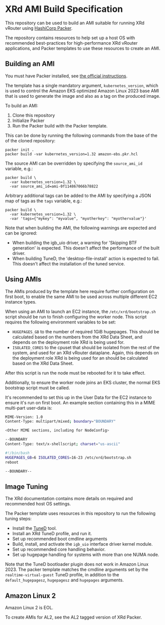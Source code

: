 # XRd AMI Build Specification

This repository can be used to build an AMI suitable for running
XRd vRouter using [HashiCorp Packer](https://www.packer.io/).

The repository contains resources to help set up a host OS with recommended
best-practices for high-performance XRd vRouter applications, and Packer
templates to use these resources to create an AMI.

## Building an AMI

You must have Packer installed, see
[the official instructions](https://developer.hashicorp.com/packer/downloads).

The template has a single mandatory argument, `kubernetes_version`, which
is used to control the Amazon EKS optimized Amazon Linux 2023 base AMI that
is used to generate the image and also as a tag on the produced image.

To build an AMI:
  1. Clone this repository
  2. Initialize Packer
  3. Run the Packer build with the Packer template.

This can be done by running the following commands from the base of the of
the cloned repository:

```
packer init .
packer build -var kubernetes_version=1.32 amazon-ebs.pkr.hcl
```

The source AMI can be overridden by specifying the `source_ami_id` variable,
e.g.:

```
packer build \
  -var kubernetes_version=1.32 \
  -var source_ami_id=ami-0f114867066b78822
```

Arbitrary additional tags can be added to the AMI by specifying a JSON
map of tags as the `tags` variable, e.g.:

```
packer build \
  -var kubernetes_version=1.32 \
  -var 'tags={"mykey": "myvalue", "myotherkey": "myothervalue"}'
```

Note that when building the AMI, the following warnings are expected and can be ignored:

* When building the igb_uio driver, a warning for 'Skipping BTF generation' is expected. This doesn't affect the performance of the built driver.
* When building TuneD, the 'desktop-file-install' action is expected to fail. This doesn't affect the installation of the tuned service.

## Using AMIs

The AMIs produced by the template here require further configuration
on first boot, to enable the same AMI to be used across multiple different
EC2 instance types.

When using an AMI to launch an EC2 instance, the `/etc/xrd/bootstrap.sh`
script should be run to finish configuring the worker node. This script
requires the following environment variables to be set:
  - `HUGEPAGES_GB` to the number of required 1GiB hugepages. This should be
    calculated based on the numbers from the XRd Data Sheet, and depends
    on the deployment role XRd is being used for.
  - `ISOLATED_CORES` to the cpuset that should be isolated from the
    rest of the system, and used for an XRd vRouter dataplane. Again, this
    depends on the deployment role XRd is being used for an should be
    calculated based on the XRd Data Sheet.

After this script is run the node must be rebooted for it to take effect.

Additionally, to ensure the worker node joins an EKS cluster, the normal
EKS bootstrap script must be called.

It's recommended to set this up in the User Data for the EC2 instance
to ensure it's run on first boot. An example section containing this in a MIME
multi-part user-data is:

```bash
MIME-Version: 1.0
Content-Type: multipart/mixed; boundary="BOUNDARY"

<Other MIME sections, including for NodeConfig>

--BOUNDARY
Content-Type: text/x-shellscript; charset="us-ascii"

#!/bin/bash
HUGEPAGES_GB=6 ISOLATED_CORES=16-23 /etc/xrd/bootstrap.sh
reboot

--BOUNDARY--
```

## Image Tuning

The XRd documentation contains more details on required and recommended
host OS settings.

The Packer template uses resources in this repository to run the following
tuning steps:
  - Install the [TuneD](https://github.com/redhat-performance/tuned) tool.
  - Install an XRd TuneD profile, and run it.
  - Set up recommended boot cmdline arguments
  - Build, install, and activate the `igb_uio` interface driver kernel module.
  - Set up recommended core handling behavior.
  - Set up hugepage handling for systems with more than one NUMA node.

Note that the TuneD bootloader plugin does not work in Amazon Linux 2023. The packer template matches the cmdline arguments set by the `realtime-virtual-guest` TuneD profile, in addition to the `default_hugepagesz`, `hugepagesz` and `hugepages` arguments.

## Amazon Linux 2

Amazon Linux 2 is EOL.

To create AMIs for AL2, see the AL2 tagged version of XRd Packer.
